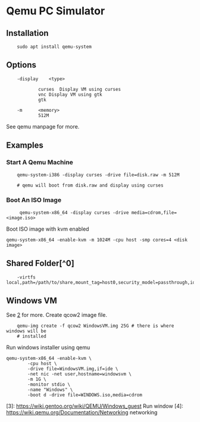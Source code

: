 Qemu PC Simulator
=================


## Installation

```
    sudo apt install qemu-system
```
## Options

```
    -display    <type>
    
            curses  Display VM using curses
            vnc Display VM using gtk
            gtk
    
    -m      <memory>
            512M
```

See qemu manpage for more.

## Examples

### Start A Qemu Machine
```
    qemu-system-i386 -display curses -drive file=disk.raw -m 512M

    # qemu will boot from disk.raw and display using curses
```

### Boot An ISO Image

```
     qemu-system-x86_64 -display curses -drive media=cdrom,file=<image.iso>
```

Boot ISO image with kvm enabled

```
qemu-system-x86_64 -enable-kvm -m 1024M -cpu host -smp cores=4 <disk image>
```

## Shared Folder[^0]

```
    -virtfs local,path=/path/to/share,mount_tag=host0,security_model=passthrough,id=host0
```

## Windows VM

See [2] for more. Create qcow2 image file.

```
    qemu-img create -f qcow2 WindowsVM.img 25G # there is where windows will be
    # installed
```

Run windows installer using qemu

```
qemu-system-x86_64 -enable-kvm \
        -cpu host \
        -drive file=WindowsVM.img,if=ide \
        -net nic -net user,hostname=windowsvm \
        -m 1G \
        -monitor stdio \
        -name "Windows" \
        -boot d -drive file=WINDOWS.iso,media=cdrom
```

[0]: https://superuser.com/questions/628169/how-to-share-a-directory-with-the-host-without-networking-in-qemu
[1]: https://techpiezo.com/linux/shared-folder-in-qemu-virtual-machine-linux/
[2]: https://fishilico.github.io/generic-config/sysadmin/qemu.html
[3]: https://wiki.gentoo.org/wiki/QEMU/Windows_guest Run window
[4]: https://wiki.qemu.org/Documentation/Networking networking 
